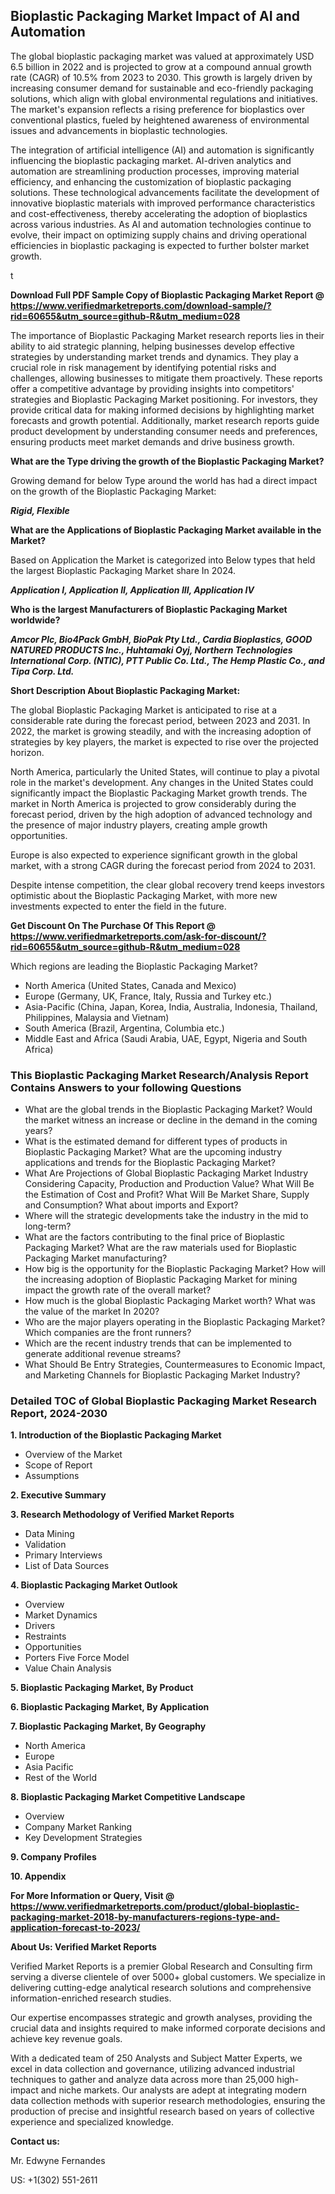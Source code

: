 <h2>Bioplastic Packaging Market Impact of AI and Automation</h2><p>The global bioplastic packaging market was valued at approximately USD 6.5 billion in 2022 and is projected to grow at a compound annual growth rate (CAGR) of 10.5% from 2023 to 2030. This growth is largely driven by increasing consumer demand for sustainable and eco-friendly packaging solutions, which align with global environmental regulations and initiatives. The market's expansion reflects a rising preference for bioplastics over conventional plastics, fueled by heightened awareness of environmental issues and advancements in bioplastic technologies.</p><p>The integration of artificial intelligence (AI) and automation is significantly influencing the bioplastic packaging market. AI-driven analytics and automation are streamlining production processes, improving material efficiency, and enhancing the customization of bioplastic packaging solutions. These technological advancements facilitate the development of innovative bioplastic materials with improved performance characteristics and cost-effectiveness, thereby accelerating the adoption of bioplastics across various industries. As AI and automation technologies continue to evolve, their impact on optimizing supply chains and driving operational efficiencies in bioplastic packaging is expected to further bolster market growth.</p>t</p><p id="" class=""><strong>Download Full PDF Sample Copy of Bioplastic Packaging Market Report @ <a href="https://www.verifiedmarketreports.com/download-sample/?rid=60655&utm_source=github-R&utm_medium=028" target="_blank">https://www.verifiedmarketreports.com/download-sample/?rid=60655&utm_source=github-R&utm_medium=028</a></strong></p><p>The importance of&nbsp;Bioplastic Packaging Market research reports lies in their ability to aid strategic planning, helping businesses develop effective strategies by understanding market trends and dynamics. They play a crucial role in risk management by identifying potential risks and challenges, allowing businesses to mitigate them proactively. These reports offer a competitive advantage by providing insights into competitors' strategies and Bioplastic Packaging Market positioning. For investors, they provide critical data for making informed decisions by highlighting market forecasts and growth potential. Additionally, market research reports guide product development by understanding consumer needs and preferences, ensuring products meet market demands and drive business growth.</p><p><strong>What are the&nbsp;Type driving the growth of the Bioplastic Packaging Market?</strong></p><p id="" class="">Growing demand for below Type around the world has had a direct impact on the growth of the Bioplastic Packaging Market:</p><em><strong>Rigid, Flexible</strong></em></p><strong>What are the&nbsp;Applications&nbsp;of Bioplastic Packaging Market available in the Market?</strong></p><p id="" class="">Based on Application the Market is categorized into Below types that held the largest Bioplastic Packaging Market share In 2024.</p><em><strong>Application I, Application II, Application III, Application IV</strong></em></p><strong>Who is the largest Manufacturers of Bioplastic Packaging Market worldwide?</strong></p><p><em><strong>Amcor Plc, Bio4Pack GmbH, BioPak Pty Ltd., Cardia Bioplastics, GOOD NATURED PRODUCTS Inc., Huhtamaki Oyj, Northern Technologies International Corp. (NTIC), PTT Public Co. Ltd., The Hemp Plastic Co., and Tipa Corp. Ltd.</strong></em></p><p id="" class=""><strong>Short Description About Bioplastic Packaging Market:</strong></p><p>The global Bioplastic Packaging Market is anticipated to rise at a considerable rate during the forecast period, between 2023 and 2031. In 2022, the market is growing steadily, and with the increasing adoption of strategies by key players, the market is expected to rise over the projected horizon.</p><p>North America, particularly the United States, will continue to play a pivotal role in the market's development. Any changes in the United States could significantly impact the Bioplastic Packaging Market growth trends. The market in North America is projected to grow considerably during the forecast period, driven by the high adoption of advanced technology and the presence of major industry players, creating ample growth opportunities.</p><p>Europe is also expected to experience significant growth in the global market, with a strong CAGR during the forecast period from 2024 to 2031.</p><p>Despite intense competition, the clear global recovery trend keeps investors optimistic about the Bioplastic Packaging Market, with more new investments expected to enter the field in the future.</p><p id="" class=""><strong>Get Discount On The Purchase Of This Report @ <a href="https://www.verifiedmarketreports.com/ask-for-discount/?rid=60655&utm_source=github-R&utm_medium=028" target="_blank">https://www.verifiedmarketreports.com/ask-for-discount/?rid=60655&utm_source=github-R&utm_medium=028</a></strong></p>Which regions are leading the Bioplastic Packaging Market?</p><ul><li>North America (United States, Canada and Mexico)</li><li>Europe (Germany, UK, France, Italy, Russia and Turkey etc.)</li><li>Asia-Pacific (China, Japan, Korea, India, Australia, Indonesia, Thailand, Philippines, Malaysia and Vietnam)</li><li>South America (Brazil, Argentina, Columbia etc.)</li><li>Middle East and Africa (Saudi Arabia, UAE, Egypt, Nigeria and South Africa)</li></ul><h3 id="" class="">This Bioplastic Packaging Market Research/Analysis Report Contains Answers to your following Questions</h3><ul><li>What are the global trends in the Bioplastic Packaging Market? Would the market witness an increase or decline in the demand in the coming years?</li><li>What is the estimated demand for different types of products in Bioplastic Packaging Market? What are the upcoming industry applications and trends for the Bioplastic Packaging Market?</li><li>What Are Projections of Global Bioplastic Packaging Market Industry Considering Capacity, Production and Production Value? What Will Be the Estimation of Cost and Profit? What Will Be Market Share, Supply and Consumption? What about imports and Export?</li><li>Where will the strategic developments take the industry in the mid to long-term?</li><li>What are the factors contributing to the final price of Bioplastic Packaging Market? What are the raw materials used for Bioplastic Packaging Market manufacturing?</li><li>How big is the opportunity for the Bioplastic Packaging Market? How will the increasing adoption of Bioplastic Packaging Market for mining impact the growth rate of the overall market?</li><li>How much is the global Bioplastic Packaging Market worth? What was the value of the market In 2020?</li><li>Who are the major players operating in the Bioplastic Packaging Market? Which companies are the front runners?</li><li>Which are the recent industry trends that can be implemented to generate additional revenue streams?</li><li>What Should Be Entry Strategies, Countermeasures to Economic Impact, and Marketing Channels for Bioplastic Packaging Market Industry?</li></ul><h3 id="" class="">Detailed TOC of Global Bioplastic Packaging Market Research Report, 2024-2030</h3><p id="" class=""><strong>1. Introduction of the Bioplastic Packaging Market</strong></p><ul><li>Overview of the Market</li><li>Scope of Report</li><li>Assumptions</li></ul><p id="" class=""><strong>2. Executive Summary</strong></p><p id="" class=""><strong>3. Research Methodology of Verified Market Reports</strong></p><ul><li>Data Mining</li><li>Validation</li><li>Primary Interviews</li><li>List of Data Sources</li></ul><p id="" class=""><strong>4. Bioplastic Packaging Market Outlook</strong></p><ul><li>Overview</li><li>Market Dynamics</li><li>Drivers</li><li>Restraints</li><li>Opportunities</li><li>Porters Five Force Model</li><li>Value Chain Analysis</li></ul><p id="" class=""><strong>5. Bioplastic Packaging Market, By Product</strong></p><p id="" class=""><strong>6. Bioplastic Packaging Market, By Application</strong></p><p id="" class=""><strong>7. Bioplastic Packaging Market, By Geography</strong></p><ul><li>North America</li><li>Europe</li><li>Asia Pacific</li><li>Rest of the World</li></ul><p id="" class=""><strong>8. Bioplastic Packaging Market Competitive Landscape</strong></p><ul><li>Overview</li><li>Company Market Ranking</li><li>Key Development Strategies</li></ul><p id="" class=""><strong>9. Company Profiles</strong></p><p id="" class=""><strong>10. Appendix</strong></p><p id="" class=""><strong>For More Information or Query, Visit @ <a href="https://www.verifiedmarketreports.com/product/global-bioplastic-packaging-market-2018-by-manufacturers-regions-type-and-application-forecast-to-2023/" target="_blank">https://www.verifiedmarketreports.com/product/global-bioplastic-packaging-market-2018-by-manufacturers-regions-type-and-application-forecast-to-2023/</a></strong></p><p id="" class=""><strong>About Us: Verified Market Reports</strong></p><p id="" class="">Verified Market Reports is a premier Global Research and Consulting firm serving a diverse clientele of over 5000+ global customers. We specialize in delivering cutting-edge analytical research solutions and comprehensive information-enriched research studies.</p><p id="" class="">Our expertise encompasses strategic and growth analyses, providing the crucial data and insights required to make informed corporate decisions and achieve key revenue goals.</p><p id="" class="">With a dedicated team of 250 Analysts and Subject Matter Experts, we excel in data collection and governance, utilizing advanced industrial techniques to gather and analyze data across more than 25,000 high-impact and niche markets. Our analysts are adept at integrating modern data collection methods with superior research methodologies, ensuring the production of precise and insightful research based on years of collective experience and specialized knowledge.</p><p id="" class=""><strong>Contact us:</strong></p><p id="" class="">Mr. Edwyne Fernandes</p><p id="" class="">US: +1(302) 551-2611</p>